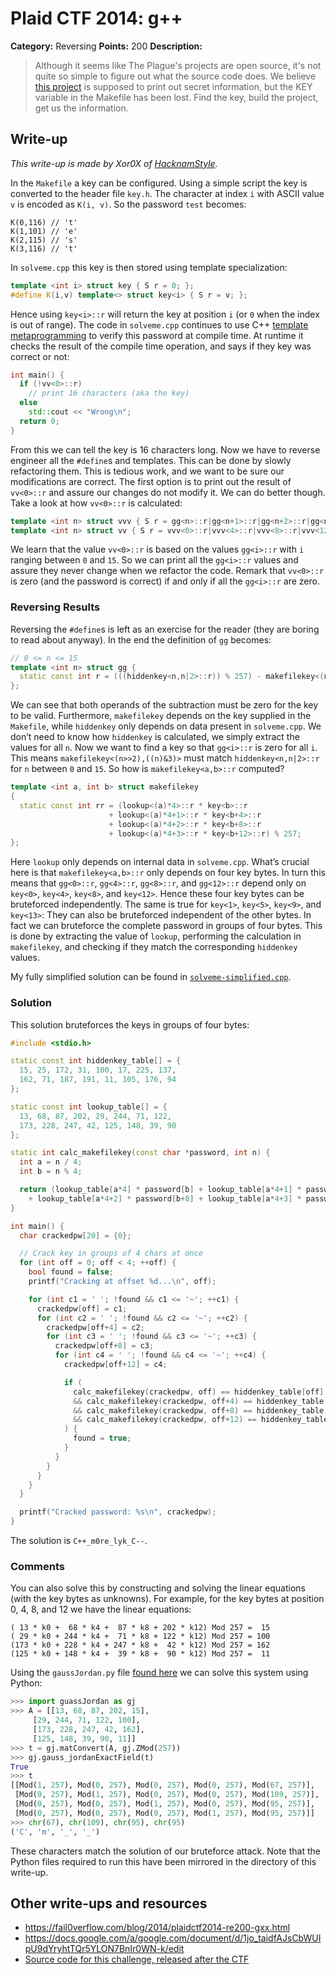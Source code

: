 # Plaid CTF 2014: g++

**Category:** Reversing
**Points:** 200
**Description:**

> Although it seems like The Plague's projects are open source, it's not quite so simple to figure out what the source code does. We believe [this project](g++-30f6a74ce24ea3605ba7cbec92222a72.tar.bz2) is supposed to print out secret information, but the KEY variable in the Makefile has been lost. Find the key, build the project, get us the information.

## Write-up

_This write-up is made by Xor0X of [HacknamStyle](http://hacknamstyle.net/)._

In the `Makefile` a key can be configured. Using a simple script the key is converted to the header file `key.h`. The character at index `i` with ASCII value `v` is encoded as `K(i, v)`. So the password `test` becomes:

```
K(0,116) // 't'
K(1,101) // 'e'
K(2,115) // 's'
K(3,116) // 't'
```

In `solveme.cpp` this key is then stored using template specialization:

```cpp
template <int i> struct key { S r = 0; };
#define K(i,v) template<> struct key<i> { S r = v; };
```

Hence using `key<i>::r` will return the key at position `i` (or `0` when the index is out of range). The code in `solveme.cpp` continues to use C++ [template metaprogramming](https://en.wikipedia.org/wiki/Template_metaprogramming) to verify this password at compile time. At runtime it checks the result of the compile time operation, and says if they key was correct or not:

```cpp
int main() {
  if (!vv<0>::r)
    // print 16 characters (aka the key)
  else
    std::cout << "Wrong\n";
  return 0;
}
```

From this we can tell the key is 16 characters long. Now we have to reverse engineer all the `#define`s and templates. This can be done by slowly refactoring them. This is tedious work, and we want to be sure our modifications are correct. The first option is to print out the result of `vv<0>::r` and assure our changes do not modify it. We can do better though. Take a look at how `vv<0>::r` is calculated:

```cpp
template <int n> struct vvv { S r = gg<n>::r|gg<n+1>::r|gg<n+2>::r|gg<n+3>::r; };
template <int n> struct vv { S r = vvv<0>::r|vvv<4>::r|vvv<8>::r|vvv<12>::r; };
```

We learn that the value `vv<0>::r` is based on the values `gg<i>::r` with `i` ranging between `0` and `15`. So we can print all the `gg<i>::r` values and assure they never change when we refactor the code. Remark that `vv<0>::r` is zero (and the password is correct) if and only if all the `gg<i>::r` are zero.

### Reversing Results

Reversing the `#define`s is left as an exercise for the reader (they are boring to read about anyway). In the end the definition of `gg` becomes:

```cpp
// 0 <= n <= 15
template <int n> struct gg {
  static const int r = (((hiddenkey<n,n|2>::r)) % 257) - makefilekey<(n>>2),((n)&3)>::rr;
};
```

We can see that both operands of the subtraction must be zero for the key to be valid. Furthermore, `makefilekey` depends on the key supplied in the `Makefile`, while `hiddenkey` only depends on data present in `solveme.cpp`. We don’t need to know how `hiddenkey` is calculated, we simply extract the values for all `n`. Now we want to find a key so that `gg<i>::r` is zero for all `i`. This means `makefilekey<(n>>2),((n)&3)>` must match `hiddenkey<n,n|2>::r` for `n` between `0` and `15`. So how is `makefilekey<a,b>::r` computed?

```cpp
template <int a, int b> struct makefilekey
{
  static const int rr = (lookup<(a)*4>::r * key<b>::r
                      + lookup<(a)*4+1>::r * key<b+4>::r
                      + lookup<(a)*4+2>::r * key<b+8>::r
                      + lookup<(a)*4+3>::r * key<b+12>::r) % 257;
};
```

Here `lookup` only depends on internal data in `solveme.cpp`. What’s crucial here is that `makefilekey<a,b>::r` only depends on four key bytes. In turn this means that `gg<0>::r`, `gg<4>::r`, `gg<8>::r`, and `gg<12>::r` depend only on `key<0>`, `key<4>`, `key<8>`, and `key<12>`. Hence these four key bytes can be bruteforced independently. The same is true for `key<1>`, `key<5>`, `key<9>`, and `key<13>`: They can also be bruteforced independent of the other bytes. In fact we can bruteforce the complete password in groups of four bytes. This is done by extracting the value of `lookup`, performing the calculation in `makefilekey`, and checking if they match the corresponding `hiddenkey` values.

My fully simplified solution can be found in [`solveme-simplified.cpp`](solveme-simplified.cpp).

### Solution

This solution bruteforces the keys in groups of four bytes:

```cpp
#include <stdio.h>

static const int hiddenkey_table[] = {
  15, 25, 172, 31, 100, 17, 225, 137,
  162, 71, 187, 191, 11, 105, 176, 94
};

static const int lookup_table[] = {
  13, 68, 87, 202, 29, 244, 71, 122,
  173, 228, 247, 42, 125, 148, 39, 90
};

static int calc_makefilekey(const char *password, int n) {
  int a = n / 4;
  int b = n % 4;

  return (lookup_table[a*4] * password[b] + lookup_table[a*4+1] * password[b+4]
    + lookup_table[a*4+2] * password[b+8] + lookup_table[a*4+3] * password[b+12]) % 257;
}

int main() {
  char crackedpw[20] = {0};

  // Crack key in groups of 4 chars at once
  for (int off = 0; off < 4; ++off) {
    bool found = false;
    printf("Cracking at offset %d...\n", off);

    for (int c1 = ' '; !found && c1 <= '~'; ++c1) {
      crackedpw[off] = c1;
      for (int c2 = ' '; !found && c2 <= '~'; ++c2) {
        crackedpw[off+4] = c2;
        for (int c3 = ' '; !found && c3 <= '~'; ++c3) {
          crackedpw[off+8] = c3;
          for (int c4 = ' '; !found && c4 <= '~'; ++c4) {
            crackedpw[off+12] = c4;

            if (
              calc_makefilekey(crackedpw, off) == hiddenkey_table[off]
              && calc_makefilekey(crackedpw, off+4) == hiddenkey_table[off+4]
              && calc_makefilekey(crackedpw, off+8) == hiddenkey_table[off+8]
              && calc_makefilekey(crackedpw, off+12) == hiddenkey_table[off+12]
            ) {
              found = true;
            }
          }
        }
      }
    }
  }

  printf("Cracked password: %s\n", crackedpw);
}
```

The solution is `C++_m0re_lyk_C--`.

### Comments

You can also solve this by constructing and solving the linear equations (with the key bytes as unknowns). For example, for the key bytes at position 0, 4, 8, and 12 we have the linear equations:

```
( 13 * k0 +  68 * k4 +  87 * k8 + 202 * k12) Mod 257 =  15
( 29 * k0 + 244 * k4 +  71 * k8 + 122 * k12) Mod 257 = 100
(173 * k0 + 228 * k4 + 247 * k8 +  42 * k12) Mod 257 = 162
(125 * k0 + 148 * k4 +  39 * k8 +  90 * k12) Mod 257 =  11
```

Using the `gaussJordan.py` file [found here](http://anh.cs.luc.edu/331/code/) we can solve this system using Python:

```python
>>> import guassJordan as gj
>>> A = [[13, 68, 87, 202, 15],
     [29, 244, 71, 122, 100],
     [173, 228, 247, 42, 162],
     [125, 148, 39, 90, 11]]
>>> t = gj.matConvert(A, gj.ZMod(257))
>>> gj.gauss_jordanExactField(t)
True
>>> t
[[Mod(1, 257), Mod(0, 257), Mod(0, 257), Mod(0, 257), Mod(67, 257)],
 [Mod(0, 257), Mod(1, 257), Mod(0, 257), Mod(0, 257), Mod(109, 257)],
 [Mod(0, 257), Mod(0, 257), Mod(1, 257), Mod(0, 257), Mod(95, 257)],
 [Mod(0, 257), Mod(0, 257), Mod(0, 257), Mod(1, 257), Mod(95, 257)]]
>>> chr(67), chr(109), chr(95), chr(95)
('C', 'm', '_', '_')
```

These characters match the solution of our bruteforce attack. Note that the Python files required to run this have been mirrored in the directory of this write-up.

## Other write-ups and resources

* <https://fail0verflow.com/blog/2014/plaidctf2014-re200-gxx.html>
* <https://docs.google.com/a/google.com/document/d/1jo_taidfAJsCbWUIpU9dYryhtTQr5YLON7BnIr0WN-k/edit>
* [Source code for this challenge, released after the CTF](https://github.com/pwning/plaidctf2014/tree/master/reversing/g%2B%2B)
